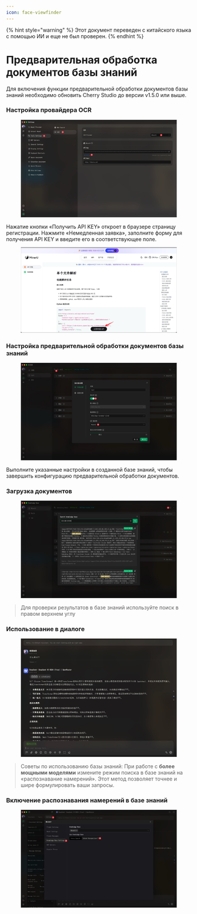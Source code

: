 ```yaml
---
icon: face-viewfinder
---
```


{% hint style="warning" %}
Этот документ переведен с китайского языка с помощью ИИ и еще не был проверен.
{% endhint %}

# Предварительная обработка документов базы знаний

Для включения функции предварительной обработки документов базы знаний необходимо обновить Cherry Studio до версии v1.5.0 или выше.

### Настройка провайдера OCR

<figure><img src="../.gitbook/assets/CleanShot 2025-06-03 at 11.50.10@2x (1).jpg" alt=""><figcaption></figcaption></figure>

Нажатие кнопки «Получить API KEY» откроет в браузере страницу регистрации. Нажмите «Немедленная заявка», заполните форму для получения API KEY и введите его в соответствующее поле.

<figure><img src="../.gitbook/assets/CleanShot 2025-06-03 at 11.51.55@2x.jpg" alt=""><figcaption></figcaption></figure>

### Настройка предварительной обработки документов базы знаний

<figure><img src="../.gitbook/assets/CleanShot 2025-06-03 at 20.01.03@2x.jpg" alt=""><figcaption></figcaption></figure>

Выполните указанные настройки в созданной базе знаний, чтобы завершить конфигурацию предварительной обработки документов.

### Загрузка документов

<figure><img src="../.gitbook/assets/CleanShot 2025-06-03 at 12.01.59@2x.jpg" alt=""><figcaption></figcaption></figure>

> Для проверки результатов в базе знаний используйте поиск в правом верхнем углу

### Использование в диалоге

<figure><img src="../.gitbook/assets/CleanShot 2025-06-03 at 14.11.00@2x.jpg" alt=""><figcaption></figcaption></figure>

> Советы по использованию базы знаний: При работе с **более мощными моделями** измените режим поиска в базе знаний на «распознавание намерений». Этот метод позволяет точнее и шире формулировать ваши запросы.

### Включение распознавания намерений в базе знаний

<figure><img src="../.gitbook/assets/CleanShot 2025-06-03 at 14.12.47@2x.jpg" alt=""><figcaption></figcaption></figure>
